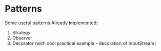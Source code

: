 # Patterns
Some useful patterns
Already implemented:
  1. Strategy
  2. Observer
  3. Decorator (with cool practical example - decoration of InputStream)
